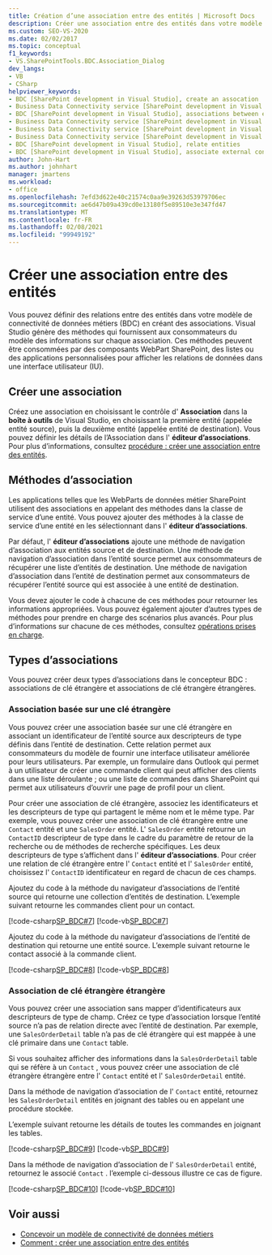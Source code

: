 ```yaml
---
title: Création d’une association entre des entités | Microsoft Docs
description: Créer une association entre des entités dans votre modèle de connectivité de données métiers (BDC). En savoir plus sur les méthodes d’association et les types d’associations.
ms.custom: SEO-VS-2020
ms.date: 02/02/2017
ms.topic: conceptual
f1_keywords:
- VS.SharePointTools.BDC.Association_Dialog
dev_langs:
- VB
- CSharp
helpviewer_keywords:
- BDC [SharePoint development in Visual Studio], create an assocation
- Business Data Connectivity service [SharePoint development in Visual Studio], associations between entities
- BDC [SharePoint development in Visual Studio], associations between entities
- Business Data Connectivity service [SharePoint development in Visual Studio], create an assocation
- Business Data Connectivity service [SharePoint development in Visual Studio], associate external content types
- Business Data Connectivity service [SharePoint development in Visual Studio], relate entities
- BDC [SharePoint development in Visual Studio], relate entities
- BDC [SharePoint development in Visual Studio], associate external content types
author: John-Hart
ms.author: johnhart
manager: jmartens
ms.workload:
- office
ms.openlocfilehash: 7efd3d622e40c21574c0aa9e39263d53979706ec
ms.sourcegitcommit: ae6d47b09a439cd0e13180f5e89510e3e347fd47
ms.translationtype: MT
ms.contentlocale: fr-FR
ms.lasthandoff: 02/08/2021
ms.locfileid: "99949192"
---
```

# <a name="create-an-association-between-entities"></a>Créer une association entre des entités
  Vous pouvez définir des relations entre des entités dans votre modèle de connectivité de données métiers (BDC) en créant des associations. Visual Studio génère des méthodes qui fournissent aux consommateurs du modèle des informations sur chaque association. Ces méthodes peuvent être consommées par des composants WebPart SharePoint, des listes ou des applications personnalisées pour afficher les relations de données dans une interface utilisateur (IU).

## <a name="create-an-association"></a>Créer une association
 Créez une association en choisissant le contrôle d' **Association** dans la **boîte à outils** de Visual Studio, en choisissant la première entité (appelée entité source), puis la deuxième entité (appelée entité de destination). Vous pouvez définir les détails de l’Association dans l' **éditeur d’associations**. Pour plus d’informations, consultez [procédure : créer une association entre des entités](../sharepoint/how-to-create-an-association-between-entities.md).

## <a name="association-methods"></a>Méthodes d’association
 Les applications telles que les WebParts de données métier SharePoint utilisent des associations en appelant des méthodes dans la classe de service d’une entité. Vous pouvez ajouter des méthodes à la classe de service d’une entité en les sélectionnant dans l' **éditeur d’associations**.

 Par défaut, l' **éditeur d’associations** ajoute une méthode de navigation d’association aux entités source et de destination. Une méthode de navigation d’association dans l’entité source permet aux consommateurs de récupérer une liste d’entités de destination. Une méthode de navigation d’association dans l’entité de destination permet aux consommateurs de récupérer l’entité source qui est associée à une entité de destination.

 Vous devez ajouter le code à chacune de ces méthodes pour retourner les informations appropriées. Vous pouvez également ajouter d’autres types de méthodes pour prendre en charge des scénarios plus avancés. Pour plus d’informations sur chacune de ces méthodes, consultez [opérations prises en charge](/previous-versions/office/developer/sharepoint-2010/ee557363(v=office.14)).

## <a name="types-of-associations"></a>Types d’associations
 Vous pouvez créer deux types d’associations dans le concepteur BDC : associations de clé étrangère et associations de clé étrangère étrangères.

### <a name="foreign-key-based-association"></a>Association basée sur une clé étrangère
 Vous pouvez créer une association basée sur une clé étrangère en associant un identificateur de l’entité source aux descripteurs de type définis dans l’entité de destination. Cette relation permet aux consommateurs du modèle de fournir une interface utilisateur améliorée pour leurs utilisateurs. Par exemple, un formulaire dans Outlook qui permet à un utilisateur de créer une commande client qui peut afficher des clients dans une liste déroulante ; ou une liste de commandes dans SharePoint qui permet aux utilisateurs d’ouvrir une page de profil pour un client.

 Pour créer une association de clé étrangère, associez les identificateurs et les descripteurs de type qui partagent le même nom et le même type. Par exemple, vous pouvez créer une association de clé étrangère entre une `Contact` entité et une `SalesOrder` entité. L' `SalesOrder` entité retourne un `ContactID` descripteur de type dans le cadre du paramètre de retour de la recherche ou de méthodes de recherche spécifiques. Les deux descripteurs de type s’affichent dans l' **éditeur d’associations**. Pour créer une relation de clé étrangère entre l' `Contact` entité et l' `SalesOrder` entité, choisissez l' `ContactID` identificateur en regard de chacun de ces champs.

 Ajoutez du code à la méthode du navigateur d’associations de l’entité source qui retourne une collection d’entités de destination. L’exemple suivant retourne les commandes client pour un contact.

 [!code-csharp[SP_BDC#7](../sharepoint/codesnippet/CSharp/SP_BDC/bdcmodel1/contactservice.cs#7)]
 [!code-vb[SP_BDC#7](../sharepoint/codesnippet/VisualBasic/sp_bdc/bdcmodel1/contactservice.vb#7)]

 Ajoutez du code à la méthode du navigateur d’associations de l’entité de destination qui retourne une entité source. L’exemple suivant retourne le contact associé à la commande client.

 [!code-csharp[SP_BDC#8](../sharepoint/codesnippet/CSharp/SP_BDC/bdcmodel1/salesorderservice.cs#8)]
 [!code-vb[SP_BDC#8](../sharepoint/codesnippet/VisualBasic/sp_bdc/bdcmodel1/salesorderservice.vb#8)]

### <a name="foreign-keyless-association"></a>Association de clé étrangère étrangère
 Vous pouvez créer une association sans mapper d’identificateurs aux descripteurs de type de champ. Créez ce type d’association lorsque l’entité source n’a pas de relation directe avec l’entité de destination. Par exemple, une `SalesOrderDetail` table n’a pas de clé étrangère qui est mappée à une clé primaire dans une `Contact` table.

 Si vous souhaitez afficher des informations dans la `SalesOrderDetail` table qui se réfère à un `Contact` , vous pouvez créer une association de clé étrangère étrangère entre l' `Contact` entité et l' `SalesOrderDetail` entité.

 Dans la méthode de navigation d’association de l' `Contact` entité, retournez les `SalesOrderDetail` entités en joignant des tables ou en appelant une procédure stockée.

 L’exemple suivant retourne les détails de toutes les commandes en joignant les tables.

 [!code-csharp[SP_BDC#9](../sharepoint/codesnippet/CSharp/SP_BDC/bdcmodel1/contactservice.cs#9)]
 [!code-vb[SP_BDC#9](../sharepoint/codesnippet/VisualBasic/sp_bdc/bdcmodel1/contactservice.vb#9)]

 Dans la méthode de navigation d’association de l' `SalesOrderDetail` entité, retournez le associé `Contact` . l’exemple ci-dessous illustre ce cas de figure.

 [!code-csharp[SP_BDC#10](../sharepoint/codesnippet/CSharp/SP_BDC/bdcmodel1/salesorderdetailservice.cs#10)]
 [!code-vb[SP_BDC#10](../sharepoint/codesnippet/VisualBasic/sp_bdc/bdcmodel1/salesorderdetailservice.vb#10)]

## <a name="see-also"></a>Voir aussi
- [Concevoir un modèle de connectivité de données métiers](../sharepoint/designing-a-business-data-connectivity-model.md)
- [Comment : créer une association entre des entités](../sharepoint/how-to-create-an-association-between-entities.md)
